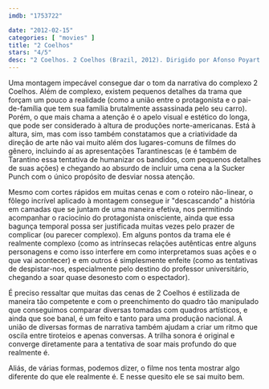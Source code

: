 ```yaml
---
imdb: "1753722"

date: "2012-02-15"
categories: [ "movies" ]
title: "2 Coelhos"
stars: "4/5"
desc: "2 Coelhos. 2 Coelhos (Brazil, 2012). Dirigido por Afonso Poyart. Escrito por Afonso Poyart. Com Fernando Alves Pinto, Alessandra Negrini, Caco Ciocler, Marat Descartes, Neco Villa Lobos, Thaíde, Robson Nunes, Thogun, Roberto Marchese."
---
```

Uma montagem impecável consegue dar o tom da narrativa do complexo 2 Coelhos. Além de complexo, existem pequenos detalhes da trama que forçam um pouco a realidade (como a união entre o protagonista e o pai-de-família que tem sua família brutalmente assassinada pelo seu carro). Porém, o que mais chama a atenção é o apelo visual e estético do longa, que pode ser considerado à altura de produções norte-americanas. Está à altura, sim, mas com isso também constatamos que a criatividade da direção de arte não vai muito além dos lugares-comuns de filmes do gênero, incluindo aí as apresentações Tarantinescas (e é também de Tarantino essa tentativa de humanizar os bandidos, com pequenos detalhes de suas ações) e chegando ao absurdo de incluir uma cena a la Sucker Punch com o único propósito de desviar nossa atenção.

Mesmo com cortes rápidos em muitas cenas e com o roteiro não-linear, o fôlego incrível aplicado à montagem consegue ir "descascando" a história em camadas que se juntam de uma maneira efetiva, nos permitindo acompanhar o raciocínio do protagonista onisciente, ainda que essa bagunça temporal possa ser justificada muitas vezes pelo prazer de complicar (ou parecer complexo). Em alguns pontos da trama ele é realmente complexo (como as intrínsecas relações autênticas entre alguns personagens e como isso interfere em como interpretamos suas ações e o que vai acontecer) e em outros é simplesmente enfeite (como as tentativas de despistar-nos, especialmente pelo destino do professor universitário, chegando a soar quase desonesto com o espectador).

É preciso ressaltar que muitas das cenas de 2 Coelhos é estilizada de maneira tão competente e com o preenchimento do quadro tão manipulado que conseguimos comparar diversas tomadas com quadros artísticos, e ainda que soe banal, é um feito e tanto para uma produção nacional. A união de diversas formas de narrativa também ajudam a criar um ritmo que oscila entre tiroteios e apenas conversas. A trilha sonora é original e converge diretamente para a tentativa de soar mais profundo do que realmente é.

Aliás, de várias formas, podemos dizer, o filme nos tenta mostrar algo diferente do que ele realmente é. E nesse quesito ele se sai muito bem.

